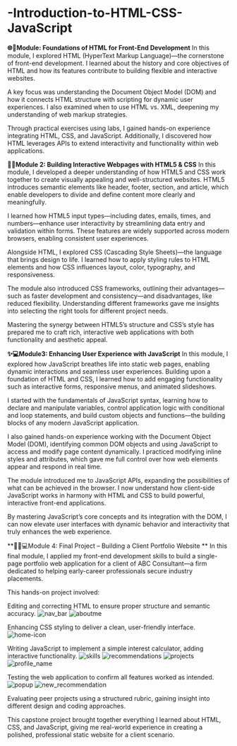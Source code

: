 # -Introduction-to-HTML-CSS-JavaScript
**🌐🧱Module: Foundations of HTML for Front-End Development**
In this module, I explored HTML (HyperText Markup Language)—the cornerstone of front-end development. I learned about the history and core objectives of HTML and how its features contribute to building flexible and interactive websites.

A key focus was understanding the Document Object Model (DOM) and how it connects HTML structure with scripting for dynamic user experiences. I also examined when to use HTML vs. XML, deepening my understanding of web markup strategies.

Through practical exercises using labs, I gained hands-on experience integrating HTML, CSS, and JavaScript. Additionally, I discovered how HTML leverages APIs to extend interactivity and functionality within web applications.

**🎨🧩Module 2: Building Interactive Webpages with HTML5 & CSS**
In this module, I developed a deeper understanding of how HTML5 and CSS work together to create visually appealing and well-structured websites. HTML5 introduces semantic elements like header, footer, section, and article, which enable developers to divide and define content more clearly and meaningfully.

I learned how HTML5 input types—including dates, emails, times, and numbers—enhance user interactivity by streamlining data entry and validation within forms. These features are widely supported across modern browsers, enabling consistent user experiences.

Alongside HTML, I explored CSS (Cascading Style Sheets)—the language that brings design to life. I learned how to apply styling rules to HTML elements and how CSS influences layout, color, typography, and responsiveness.

The module also introduced CSS frameworks, outlining their advantages—such as faster development and consistency—and disadvantages, like reduced flexibility. Understanding different frameworks gave me insights into selecting the right tools for different project needs.

Mastering the synergy between HTML5’s structure and CSS’s style has prepared me to craft rich, interactive web applications with both functionality and aesthetic appeal.

**✨💻Module3: Enhancing User Experience with JavaScript**
In this module, I explored how JavaScript breathes life into static web pages, enabling dynamic interactions and seamless user experiences. Building upon a foundation of HTML and CSS, I learned how to add engaging functionality such as interactive forms, responsive menus, and animated slideshows.

I started with the fundamentals of JavaScript syntax, learning how to declare and manipulate variables, control application logic with conditional and loop statements, and build custom objects and functions—the building blocks of any modern JavaScript application.

I also gained hands-on experience working with the Document Object Model (DOM), identifying common DOM objects and using JavaScript to access and modify page content dynamically. I practiced modifying inline styles and attributes, which gave me full control over how web elements appear and respond in real time.

The module introduced me to JavaScript APIs, expanding the possibilities of what can be achieved in the browser. I now understand how client-side JavaScript works in harmony with HTML and CSS to build powerful, interactive front-end applications.

By mastering JavaScript’s core concepts and its integration with the DOM, I can now elevate user interfaces with dynamic behavior and interactivity that truly enhances the web experience.

**🧑‍💼💻Module 4: Final Project – Building a Client Portfolio Website **
In this final module, I applied my front-end development skills to build a single-page portfolio web application for a client of ABC Consultant—a firm dedicated to helping early-career professionals secure industry placements.

This hands-on project involved:

Editing and correcting HTML to ensure proper structure and semantic accuracy.
![nav_bar](https://github.com/user-attachments/assets/71b1ecfd-b307-44ca-979b-886e2f796a98)
![aboutme](https://github.com/user-attachments/assets/0417c51c-30ed-42d2-be6e-e9f08417c600)

Enhancing CSS styling to deliver a clean, user-friendly interface.
![home-icon](https://github.com/user-attachments/assets/d9f3f05e-0745-4f0c-9941-5eeb3f3e5e51)

Writing JavaScript to implement a simple interest calculator, adding interactive functionality.
![skills](https://github.com/user-attachments/assets/154a0140-7d50-46ea-9d35-1d2ad302563f)
![recommendations](https://github.com/user-attachments/assets/1716fb35-b2d2-4317-a73d-21db09437a01)
![projects](https://github.com/user-attachments/assets/100e6962-9804-49bb-8028-6a19ef7123b5)
![profile_name](https://github.com/user-attachments/assets/68f0742d-3aa4-4f51-abf5-890c2340eebf)

Testing the web application to confirm all features worked as intended.
![popup](https://github.com/user-attachments/assets/bbbab76b-cd27-4ff4-918b-588a442d18c0)
![new_recommendation](https://github.com/user-attachments/assets/95cd4b5d-b1ea-4d25-a319-20f2bd99bbda)

Evaluating peer projects using a structured rubric, gaining insight into different design and coding approaches.

This capstone project brought together everything I learned about HTML, CSS, and JavaScript, giving me real-world experience in creating a polished, professional static website for a client scenario.

